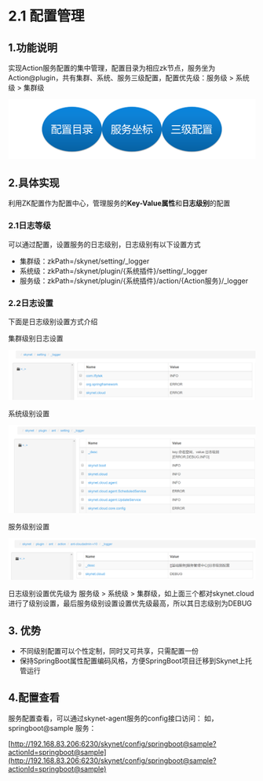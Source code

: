 # 2.1 配置管理

## 1.功能说明

 实现Action服务配置的集中管理，配置目录为相应zk节点，服务坐为Action@plugin，共有集群、系统、服务三级配置，配置优先级：服务级 &gt; 系统级 &gt; 集群级

![](../.gitbook/assets/image.png)

##  2.具体实现

 利用ZK配置作为配置中心，管理服务的**Key-Value属性**和**日志级别**的配置

###  2.1日志等级

可以通过配置，设置服务的日志级别，日志级别有以下设置方式

* 集群级：zkPath=/skynet/setting/\_logger
* 系统级：zkPath=/skynet/plugin/{系统插件}/setting/\_logger
* 服务级：zkPath=/skynet/plugin/{系统插件}/action/{Action服务}/\_logger

### 2.2日志设置

下面是日志级别设置方式介绍

集群级别日志设置

![](../.gitbook/assets/image%20%2823%29.png)

系统级别设置

![](../.gitbook/assets/image%20%2851%29.png)

服务级别设置

![](../.gitbook/assets/image%20%2841%29.png)

日志级别设置优先级为  服务级 &gt; 系统级 &gt; 集群级，如上面三个都对skynet.cloud进行了级别设置，最后服务级别设置设置优先级最高，所以其日志级别为DEBUG

## 3. 优势

* 不同级别配置可以个性定制，同时又可共享，只需配置一份
* 保持SpringBoot属性配置编码风格，方便SpringBoot项目迁移到Skynet上托管运行

##  4.配置查看

服务配置查看，可以通过skynet-agent服务的config接口访问： 如，springboot@sample 服务： 

[http://192.168.83.206:6230/skynet/config/springboot@sample?actionId=springboot@sample](http://192.168.83.206:6230/skynet/config/springboot@sample?actionId=springboot@sample)





